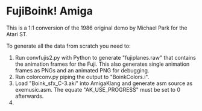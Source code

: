 FujiBoink! Amiga
================

This is a 1:1 conversion of the 1986 original demo by Michael Park for the
Atari ST.


To generate all the data from scratch you need to:

1. Run convfujis2.py with Python to generate "fujiplanes.raw" that contains
   the animation frames for the Fuji. This also generates single animation
   frames as PNGs and an animated PNG for debugging.
2. Run colorconv.py piping the output to "BoinkColors.i".
3. Load "Boink_sfx_C-3.aki" into AmigaKlang and generate asm source as
   exemusic.asm. The equate "AK_USE_PROGRESS" must be set to 0 afterwards.
4. 